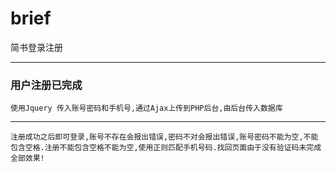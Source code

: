 # brief
简书登录注册

***

### 用户注册已完成

```
使用Jquery 传入账号密码和手机号,通过Ajax上传到PHP后台,由后台传入数据库
```

***

```
注册成功之后即可登录,账号不存在会报出错误,密码不对会报出错误,账号密码不能为空,不能包含空格.注册不能包含空格不能为空,使用正则匹配手机号码.找回页面由于没有验证码未完成全部效果!
```

